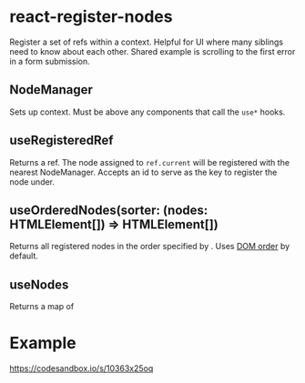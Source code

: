 # react-register-nodes

Register a set of refs within a context.  Helpful for UI where many siblings need to know about each other.  Shared example is scrolling to the first error in a form submission.

## NodeManager

Sets up context.  Must be above any components that call the `use*` hooks.

## useRegisteredRef

Returns a ref.  The node assigned to `ref.current` will be registered with the nearest NodeManager. Accepts an id to serve as the key to register the node under.

## useOrderedNodes(sorter: (nodes: HTMLElement[]) => HTMLElement[])

Returns all registered nodes in the order specified by . Uses [DOM order](https://gist.github.com/Justineo/ec7275cda82e986fc47b) by default.


## useNodes

Returns a map of 

# Example

https://codesandbox.io/s/10363x25oq